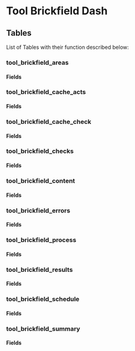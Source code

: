 # Tool Brickfield Dash

## Tables

List of Tables with their function described below:

### tool_brickfield_areas

#### Fields

### tool_brickfield_cache_acts

#### Fields

### tool_brickfield_cache_check

#### Fields

### tool_brickfield_checks

#### Fields

### tool_brickfield_content

#### Fields

### tool_brickfield_errors

#### Fields

### tool_brickfield_process

#### Fields

### tool_brickfield_results

#### Fields

### tool_brickfield_schedule

#### Fields

### tool_brickfield_summary

#### Fields
